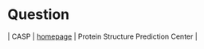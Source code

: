 # Question


|  CASP   | [homepage](https://predictioncenter.org/)     |  Protein Structure Prediction Center  |



